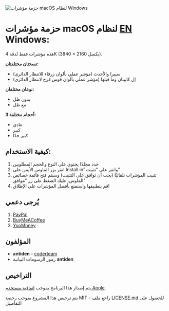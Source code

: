 ![حزمة مؤشرات macOS لنظام Windows](https://github.com/antiden/macOS-cursors-for-Windows/blob/main/screenshot.jpg)

# حزمة مؤشرات macOS لنظام [EN](https://github.com/vfggf95565/macOS-cursors-for-Windows) Windows: 
هذه مؤشرات فقط لدقة 4K (3840 × 2160 بكسل).

**نسختان مختلفتان:**
- سييرا والأحدث (مؤشر عملي بألوان زرقاء للانتظار الدائري)
- إل كابيتان وما قبلها (مؤشر عملي بألوان قوس قزح لانتظار الدائري)

**نوعان مختلفان:**
- بدون ظل
- مع ظل

**3 أحجام مختلفة:**
- عادي
- كبير
- كبير جدًا

## كيفية الاستخدام:

1. حدد مجلدًا يحتوي على النوع والحجم المطلوبين
2. انقر بزر الماوس الأيمن على Install.inf وانقر على "تثبيت"
3. تثبيت المؤشرات تلقائيًا (يجب أن توافق على التثبيت) وسيتم فتح قائمة خصائص الماوس. عليك الضغط على زر "موافق"
4. قم بتطبيقها واستمتع بأفضل المؤشرات على الإطلاق!

## يُرجى دعمي

1. [PayPal](https://paypal.me/antiden?country.x=RU&locale.x=en_US)
2. [BuyMeACoffee](https://www.buymeacoffee.com/antiden)
3. [YooMoney](https://yoomoney.ru/to/41001275586164)

## المؤلفون

* **antiden** - [coderteam](https://coderteam.ru)
* رموز الرسومات البيانية **antiden**

## التراخيص

يتم إصدار هذا البرنامج بموجب [اتفاقية مستخدم Apple](http://images.apple.com/legal/sla/docs/OSX1011.pdf).

يتم ترخيص هذا المشروع بموجب رخصة MIT - راجع ملف [LICENSE.md](https://rem.mit-license.org/) للحصول على التفاصيل

